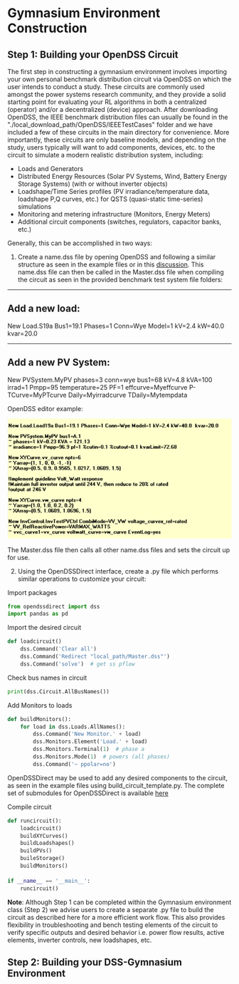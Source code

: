 # Gymnasium Environment Construction

## Step 1: Building your OpenDSS Circuit
The first step in constructing a gymnasium environment involves importing your own personal benchmark distribution circuit via OpenDSS on which the user intends to conduct a study. 
These circuits are commonly used amongst the power systems research community, and they provide a solid starting point for evaluating your RL algorithms in both a centralized (operator) and/or a decentralized (device) approach.  After downloading OpenDSS, the IEEE benchmark distribution files can usually be found in the "./local_download_path/OpenDSS/IEEETestCases" folder and we have included a few of these circuits in the main directory for convenience.  More importantly, these circuits are only baseline models, and depending on the study, users typically will want to add components, devices, etc. to the circuit to simulate a modern realistic distribution system, including:
 
 * Loads and Generators
 * Distributed Energy Resources (Solar PV Systems, Wind, Battery Energy Storage Systems) (with or without inverter objects)
 * Loadshape/Time Series profiles (PV irradiance/temperature data, loadshape P,Q curves, etc.) for QSTS (quasi-static time-series) simulations
 * Monitoring and metering infrastructure (Monitors, Energy Meters)
 * Additional circuit components (switches, regulators, capacitor banks, etc.)
   
Generally, this can be accomplished in two ways:
1. Create a name.dss file by opening OpenDSS and following a similar structure as seen in the example files or in this [discussion](https://sourceforge.net/p/electricdss/discussion/).  This name.dss file can then be called in the Master.dss file when compiling the circuit as seen in the provided benchmark test system file folders:
 ---
 Add a new load:
 ---
 New Load.S19a Bus1=19.1 Phases=1 Conn=Wye Model=1 kV=2.4 kW=40.0  kvar=20.0
 
 ---
 Add a new PV System:
 ---
 New PVSystem.MyPV phases=3 conn=wye bus1=68 kV=4.8 kVA=100 irrad=1 Pmpp=95 temperature=25 PF=1 effcurve=Myeffcurve P-TCurve=MyPTcurve Daily=Myirradcurve TDaily=Mytempdata

OpenDSS editor example:



![DSS Example](dss_example.PNG "OpenDSS File Add Load and PV System to Circuit")



The Master.dss file then calls all other name.dss files and sets the circuit up for use.

2. Using the OpenDSSDirect interface, create a .py file which performs similar operations to customize your circuit:

Import packages
```python
from opendssdirect import dss
import pandas as pd
```

Import the desired circuit
```python
def loadcircuit()
    dss.Command('Clear all')
    dss.Command('Redirect "local_path/Master.dss"')
    dss.Command('solve')  # get ss pflow 
```

Check bus names in circuit
```python
print(dss.Circuit.AllBusNames())
```

Add Monitors to loads
```python
def buildMonitors():
    for load in dss.Loads.AllNames():
        dss.Command('New Monitor.' + load)
        dss.Monitors.Element('Load.' + load)
        dss.Monitors.Terminal(1)  # phase a
        dss.Monitors.Mode(1)  # powers (all phases)
        dss.Command('~ ppolar=no')
```

OpenDSSDirect may be used to add any desired components to the circuit, as seen in the example files using build_circuit_template.py. The complete set of submodules for OpenDSSDirect is available [here](https://dss-extensions.org/OpenDSSDirect.py/opendssdirect.html)

Compile circuit 
```python
def runcircuit():
    loadcircuit()
    buildXYCurves()
    buildLoadshapes()
    buildPVs()
    buileStorage()
    buildMonitors()

if __name__ == '__main__':
    runcircuit()
```

**Note**:  Although Step 1 can be completed within the Gymnasium environment class (Step 2) we advise users to create a separate .py file to build the circuit as described here for a more efficient work flow.  This also provides flexibility in troubleshooting and bench testing elements of the circuit to verify specific outputs and desired behavior i.e. power flow results, active elements, inverter controls, new loadshapes, etc. 


## Step 2: Building your DSS-Gymnasium Environment





